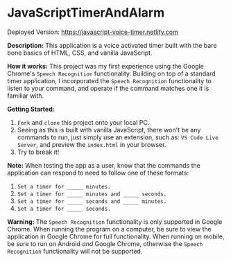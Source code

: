 # JavaScriptTimerAndAlarm
Deployed Version: https://javascript-voice-timer.netlify.com

<b>Description:</b> This application is a voice activated timer built with the bare bone basics of HTML, CSS, and vanilla JavaScript.

<b>How it works:</b> This project was my first experience using the Google Chrome's `Speech Recognition` functionality. Building on top of a standard timer application, I incorporated the `Speech Recognition` functionality to listen to your command, and operate if the command matches one it is familiar with.

<b>Getting Started:</b>

1) `Fork` and `clone` this project onto your local PC.
2) Seeing as this is built with vanilla JavaScript, there won't be any commands to run, just simply use an extension, such as: `VS Code Live Server`, and preview the `index.html` in your browser.
3) Try to break it! 

<b>Note:</b> When testing the app as a user, know that the commands the application can respond to need to follow one of these formats:

1) `Set a timer for _____ minutes.`
2) `Set a timer for _____ minutes and _____ seconds.`
3) `Set a timer for _____ seconds and _____ minutes.`
4) `Set a timer for _____ seconds.`

<b>Warning:</b> The `Speech Recognition` functionality is only supported in Google Chrome. When running the program on a computer, be sure to view the application in Google Chrome for full functionality. When running on mobile, be sure to run on Android <i>and</i> Google Chrome, otherwise the `Speech Recognition` functionality will not be supported.

